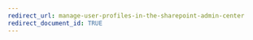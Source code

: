 ```yaml
---
redirect_url: manage-user-profiles-in-the-sharepoint-admin-center
redirect_document_id: TRUE 
---
```

